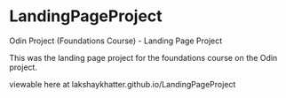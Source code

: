 # LandingPageProject
Odin Project (Foundations Course) - Landing Page Project

This was the landing page project for the foundations course on the Odin project. 

viewable here at lakshaykhatter.github.io/LandingPageProject



